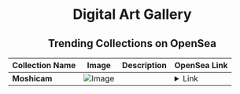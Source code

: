 <div align="center">

# Digital Art Gallery

## Trending Collections on OpenSea

| Collection Name                       | Image                                                                                     | Description                       | OpenSea Link                                                                                          |
|---------------------------------------|-------------------------------------------------------------------------------------------|-----------------------------------|--------------------------------------------------------------------------------------------------------|
| **Moshicam** | ![Image](https://i.seadn.io/s/raw/files/7d8a5f8caf2adfbac980036593d40107.png?w=500&auto=format?w=200&auto=format) |  | <details><summary>Link</summary>[Moshicam](https://opensea.io/collection/moshicam-5031)</details> |

</div>